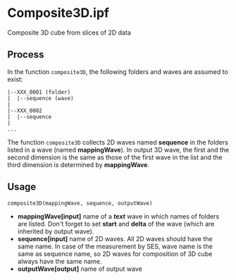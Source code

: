 # Composite3D.ipf
Composite 3D cube from slices of 2D data

## Process
In the function ```composite3D```, the following folders and waves are assumed to exist:
```
|--XXX_0001 (folder)
|  |--sequence (wave) 
|
|--XXX_0002
|  |--sequence
|
...
```
The function ```composite3D``` collects 2D waves named **sequence** in the folders listed in a wave (named **mappingWave**). In output 3D wave, the first and the second dimension is the same as those of the first wave in the list and the third dimension is determined by **mappingWave**.

## Usage
```
composite3D(mappingWave, sequence, outputWave)
```
- **mappingWave[input]** name of a ***text*** wave in which names of folders are listed. Don't forget to set **start** and **delta** of the wave (which are inherited by output wave).
- **sequence[input]** name of 2D waves. All 2D waves should have the same name. In case of the measurement by SES, wave name is the same as sequence name, so 2D waves for composition of 3D cube always have the same name.
- **outputWave[output]** name of output wave
